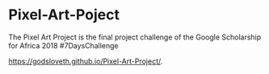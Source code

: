 # Pixel-Art-Poject
The Pixel Art Project is the final project challenge of the Google Scholarship for Africa 2018
#7DaysChallenge

https://godsloveth.github.io/Pixel-Art-Project/.
